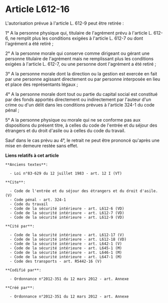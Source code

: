 # Article L612-16

L'autorisation prévue à l'article L. 612-9 peut être retirée : 

1° A la personne physique qui, titulaire de l'agrément prévu à l'article L. 612-6, ne remplit plus les conditions exigées à
l'article L. 612-7 ou dont l'agrément a été retiré ; 

2° A la personne morale qui conserve comme dirigeant ou gérant une personne titulaire de l'agrément mais ne remplissant plus
les conditions exigées à l'article L. 612-7, ou une personne dont l'agrément a été retiré ; 

3° A la personne morale dont la direction ou la gestion est exercée en fait par une personne agissant directement ou par
personne interposée en lieu et place des représentants légaux ; 

4° A la personne morale dont tout ou partie du capital social est constitué par des fonds apportés directement ou
indirectement par l'auteur d'un crime ou d'un délit dans les conditions prévues à l'article 324-1 du code pénal ; 

5° A la personne physique ou morale qui ne se conforme pas aux dispositions du présent titre, à celles du code de l'entrée et
du séjour des étrangers et du droit d'asile ou à celles du code du travail. 

Sauf dans le cas prévu au 4°, le retrait ne peut être prononcé qu'après une mise en demeure restée sans effet.

**Liens relatifs à cet article**

	**Anciens textes**:

	  - Loi n°83-629 du 12 juillet 1983 - art. 12 I (VT)

	**Cite**:

	  - Code de l'entrée et du séjour des étrangers et du droit d'asile. (V)
	  - Code pénal - art. 324-1
	  - Code du travail
	  - Code de la sécurité intérieure - art. L612-6 (VD)
	  - Code de la sécurité intérieure - art. L612-7 (VD)
	  - Code de la sécurité intérieure - art. L612-9 (VD)

	**Cité par**:

	  - Code de la sécurité intérieure - art. L612-17 (V)
	  - Code de la sécurité intérieure - art. L612-18 (VD)
	  - Code de la sécurité intérieure - art. L642-1 (V)
	  - Code de la sécurité intérieure - art. L645-1 (M)
	  - Code de la sécurité intérieure - art. L646-1 (M)
	  - Code de la sécurité intérieure - art. L647-1 (M)
	  - Code des transports - art. R5442-16 (V)

	**Codifié par**:

	  - Ordonnance n°2012-351 du 12 mars 2012 - art. Annexe

	**Créé par**:

	  - Ordonnance n°2012-351 du 12 mars 2012 - art. Annexe
